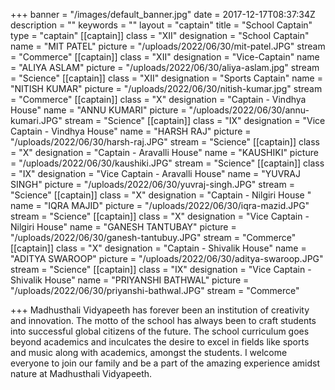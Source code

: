 +++
banner = "/images/default_banner.jpg"
date = 2017-12-17T08:37:34Z
description = ""
keywords = ""
layout = "captain"
title = "School Captain"
type = "captain"
[[captain]]
class = "XII"
designation = "School Captain"
name = "MIT PATEL"
picture = "/uploads/2022/06/30/mit-patel.JPG"
stream = "Commerce"
[[captain]]
class = "XII"
designation = "Vice-Captain"
name = "ALIYA ASLAM"
picture = "/uploads/2022/06/30/aliya-aslam.jpg"
stream = "Science"
[[captain]]
class = "XII"
designation = "Sports Captain"
name = "NITISH KUMAR"
picture = "/uploads/2022/06/30/nitish-kumar.jpg"
stream = "Commerce"
[[captain]]
class = "X"
designation = "Captain - Vindhya House"
name = "ANNU KUMARI"
picture = "/uploads/2022/06/30/annu-kumari.JPG"
stream = "Science"
[[captain]]
class = "IX"
designation = "Vice Captain - Vindhya House"
name = "HARSH RAJ"
picture = "/uploads/2022/06/30/harsh-raj.JPG"
stream = "Science"
[[captain]]
class = "X"
designation = "Captain - Aravalli House"
name = "KAUSHIKI"
picture = "/uploads/2022/06/30/kaushiki.JPG"
stream = "Science"
[[captain]]
class = "IX"
designation = "Vice Captain - Aravalli House"
name = "YUVRAJ SINGH"
picture = "/uploads/2022/06/30/yuvraj-singh.JPG"
stream = "Science"
[[captain]]
class = "X"
designation = "Captain - Nilgiri House "
name = "IQRA MAJID"
picture = "/uploads/2022/06/30/iqra-mazid.JPG"
stream = "Science"
[[captain]]
class = "X"
designation = "Vice Captain - Nilgiri House"
name = "GANESH TANTUBAY"
picture = "/uploads/2022/06/30/ganesh-tantubuy.JPG"
stream = "Commerce"
[[captain]]
class = "X"
designation = "Captain - Shivalik House"
name = "ADITYA SWAROOP"
picture = "/uploads/2022/06/30/aditya-swaroop.JPG"
stream = "Science"
[[captain]]
class = "IX"
designation = "Vice Captain - Shivalik House"
name = "PRIYANSHI BATHWAL"
picture = "/uploads/2022/06/30/priyanshi-bathwal.JPG"
stream = "Commerce"

+++
Madhusthali Vidyapeeth has forever been an institution of creativity and innovation. The motto of the school has always been to craft students into successful global citizens of the future. The school curriculum goes beyond academics and inculcates the desire to excel in fields like sports and music along with academics, amongst the students. I welcome everyone to join our family and be a part of the amazing experience amidst nature at Madhusthali Vidyapeeth.